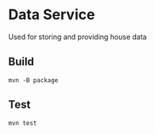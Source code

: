 # Data Service

Used for storing and providing house data

## Build

`mvn -B package`

## Test

`mvn test`
